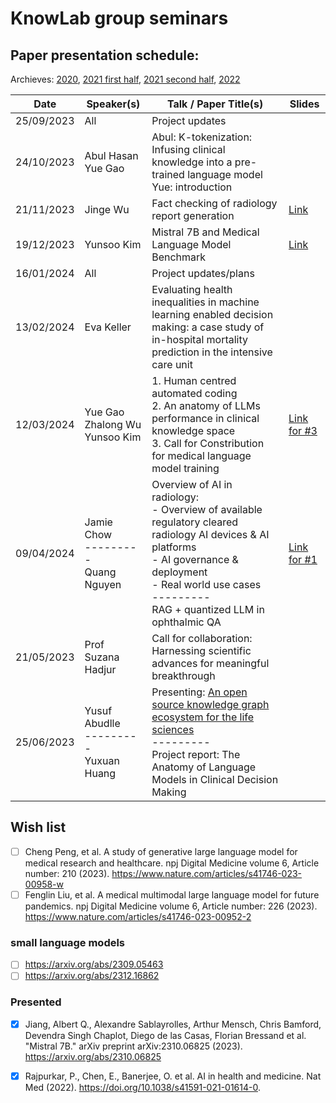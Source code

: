 # KnowLab group seminars

## Paper presentation schedule:

Archieves: [2020](2020-12-18.md), 
[2021 first half](paper-archive-07.2021.md), [2021 second half](paper-archive-12.2021.md), [2022](2022-archive.md)

| Date       | Speaker(s)   | Talk / Paper Title(s)                                                                                                                                             | Slides |
|------------|-----------|----------------------------------------------------------------------------------------------------------------------------------------------------|--------|
| 25/09/2023 | All | Project updates | |
| 24/10/2023 | Abul Hasan <br/> Yue Gao | Abul: K-tokenization: Infusing clinical knowledge into a pre-trained language model <br/> Yue: introduction  | |
| 21/11/2023 | Jinge Wu | Fact checking of radiology report generation | [Link](slides/group_meeting_21_Nov_JW.pdf)|
| 19/12/2023 | Yunsoo Kim | Mistral 7B and Medical Language Model Benchmark | [Link](slides/191223_KnowLab_Seminar_Yunsoo_Kim_Mistral7B.pdf) |
| 16/01/2024 | All | Project updates/plans | |
| 13/02/2024 | Eva Keller | Evaluating health inequalities in machine learning enabled decision making: a case study of in-hospital mortality prediction in the intensive care unit| |
| 12/03/2024 | Yue Gao <br/> Zhalong Wu <br/> Yunsoo Kim | 1. Human centred automated coding <br/> 2. An anatomy of LLMs performance in clinical knowledge space <br/> 3. Call for Constribution for medical language model training| [Link for #3](slides/120324_KnowLab_Seminar_LM_Yunsoo_Kim.pdf)|
| 09/04/2024 | Jamie Chow <br/>---------<br/> Quang Nguyen| Overview of AI in radiology: <br/> - Overview of available regulatory cleared radiology AI devices & AI platforms<br/> - AI governance & deployment<br/> - Real world use cases  <br/>---------<br/> RAG + quantized LLM in ophthalmic QA| [Link for #1](slides/090424_KnowLab_Seminar_Jamie_Chow_RadiologyAIOverview.pdf) |
| 21/05/2023 | Prof Suzana Hadjur |Call for collaboration: Harnessing scientific advances for meaningful breakthrough | |
| 25/06/2023 | Yusuf Abudlle <br/>---------<br/> Yuxuan Huang | Presenting: [An open source knowledge graph ecosystem for the life sciences](https://www.nature.com/articles/s41597-024-03171-w) <br/>---------<br/> Project report: The Anatomy of Language Models in Clinical Decision Making | |


## Wish list
- [ ] Cheng Peng, et al. A study of generative large language model for medical research and healthcare. npj Digital Medicine volume 6, Article number: 210 (2023). https://www.nature.com/articles/s41746-023-00958-w
- [ ] Fenglin Liu, et al. A medical multimodal large language model for future pandemics. npj Digital Medicine volume 6, Article number: 226 (2023). https://www.nature.com/articles/s41746-023-00952-2
### small language models
- [ ] https://arxiv.org/abs/2309.05463
- [ ] https://arxiv.org/abs/2312.16862
### Presented
- [x] Jiang, Albert Q., Alexandre Sablayrolles, Arthur Mensch, Chris Bamford, Devendra Singh Chaplot, Diego de las Casas, Florian Bressand et al. "Mistral 7B." arXiv preprint arXiv:2310.06825 (2023). https://arxiv.org/abs/2310.06825
- [x] Rajpurkar, P., Chen, E., Banerjee, O. et al. AI in health and medicine. Nat Med (2022). https://doi.org/10.1038/s41591-021-01614-0.

